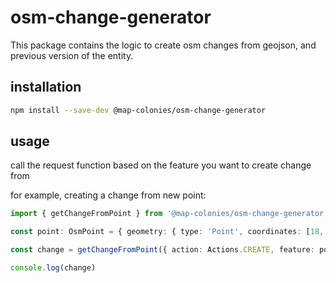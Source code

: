 # osm-change-generator

This package contains the logic to create osm changes from geojson, and previous version of the entity.

## installation
```sh
npm install --save-dev @map-colonies/osm-change-generator
```
## usage
call the request function based on the feature you want to create change from

for example, creating a change from new point:
```typescript
import { getChangeFromPoint } from '@map-colonies/osm-change-generator';

const point: OsmPoint = { geometry: { type: 'Point', coordinates: [18, 17] }, type: 'Feature', properties: { dog: 'meow' } };

const change = getChangeFromPoint({ action: Actions.CREATE, feature: point });

console.log(change)
